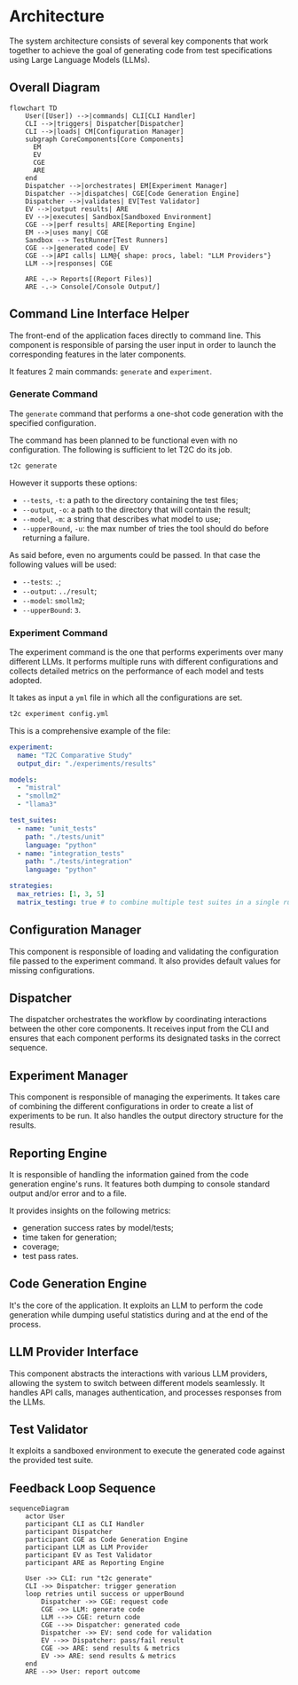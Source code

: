 # Architecture

The system architecture consists of several key components that work together to achieve the goal of generating code from test specifications using Large Language Models (LLMs).

## Overall Diagram

```mermaid
flowchart TD
    User([User]) -->|commands| CLI[CLI Handler]
    CLI -->|triggers| Dispatcher[Dispatcher]
    CLI -->|loads| CM[Configuration Manager]
    subgraph CoreComponents[Core Components]
      EM
      EV
      CGE
      ARE
    end
    Dispatcher -->|orchestrates| EM[Experiment Manager]
    Dispatcher -->|dispatches| CGE[Code Generation Engine]
    Dispatcher -->|validates| EV[Test Validator]
    EV -->|output results| ARE
    EV -->|executes| Sandbox[Sandboxed Environment]
    CGE -->|perf results| ARE[Reporting Engine]
    EM -->|uses many| CGE
    Sandbox --> TestRunner[Test Runners]
    CGE -->|generated code| EV
    CGE -->|API calls| LLM@{ shape: procs, label: "LLM Providers"}
    LLM -->|responses| CGE

    ARE -.-> Reports[(Report Files)]
    ARE -.-> Console[/Console Output/]
```

## Command Line Interface Helper

The front-end of the application faces directly to command line. This component is responsible of parsing the user input in order to launch the corresponding features in the later components.

It features 2 main commands: `generate` and `experiment`.

### Generate Command

The `generate` command that performs a one-shot code generation with the specified configuration.

The command has been planned to be functional even with no configuration. The following is sufficient to let T2C do its job.

```bash
t2c generate
```

However it supports these options:

- `--tests`, `-t`: a path to the directory containing the test files;
- `--output`, `-o`: a path to the directory that will contain the result;
- `--model`, `-m`: a string that describes what model to use;
- `--upperBound`, `-u`: the max number of tries the tool should do before returning a failure.

As said before, even no arguments could be passed. In that case the following values will be used:

- `--tests`: `.`;
- `--output`: `../result`;
- `--model`: `smollm2`;
- `--upperBound`: `3`.

### Experiment Command

The experiment command is the one that performs experiments over many different LLMs. It performs multiple runs with different configurations and collects detailed metrics on the performance of each model and tests adopted.

It takes as input a `yml` file in which all the configurations are set.

```bash
t2c experiment config.yml
```

This is a comprehensive example of the file:

```yaml
experiment:
  name: "T2C Comparative Study"
  output_dir: "./experiments/results"

models:
  - "mistral"
  - "smollm2"
  - "llama3"

test_suites:
  - name: "unit_tests"
    path: "./tests/unit"
    language: "python"
  - name: "integration_tests"
    path: "./tests/integration"
    language: "python"

strategies:
  max_retries: [1, 3, 5]
  matrix_testing: true # to combine multiple test suites in a single run
```

## Configuration Manager

This component is responsible of loading and validating the configuration file passed to the experiment command. It also provides default values for missing configurations.

## Dispatcher

The dispatcher orchestrates the workflow by coordinating interactions between the other core components. It receives input from the CLI and ensures that each component performs its designated tasks in the correct sequence.

## Experiment Manager

This component is responsible of managing the experiments. It takes care of combining the different configurations in order to create a list of experiments to be run. It also handles the output directory structure for the results.

## Reporting Engine

It is responsible of handling the information gained from the code generation engine's runs. It features both dumping to console standard output and/or error and to a file.

It provides insights on the following metrics:

- generation success rates by model/tests;
- time taken for generation;
- coverage;
- test pass rates.

## Code Generation Engine

It's the core of the application. It exploits an LLM to perform the code generation while dumping useful statistics during and at the end of the process.

## LLM Provider Interface

This component abstracts the interactions with various LLM providers, allowing the system to switch between different models seamlessly. It handles API calls, manages authentication, and processes responses from the LLMs.

## Test Validator

It exploits a sandboxed environment to execute the generated code against the provided test suite.

## Feedback Loop Sequence

```mermaid
sequenceDiagram
    actor User
    participant CLI as CLI Handler
    participant Dispatcher
    participant CGE as Code Generation Engine
    participant LLM as LLM Provider
    participant EV as Test Validator
    participant ARE as Reporting Engine

    User ->> CLI: run "t2c generate"
    CLI ->> Dispatcher: trigger generation
    loop retries until success or upperBound
        Dispatcher ->> CGE: request code
        CGE ->> LLM: generate code
        LLM -->> CGE: return code
        CGE -->> Dispatcher: generated code
        Dispatcher ->> EV: send code for validation
        EV -->> Dispatcher: pass/fail result
        CGE ->> ARE: send results & metrics
        EV ->> ARE: send results & metrics
    end
    ARE -->> User: report outcome
```
